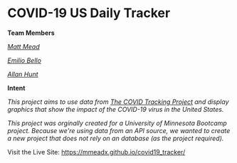 # COVID-19 US Daily Tracker

**Team Members**

[_Matt Mead_](https://www.linkedin.com/in/mattmeadmpls/)

[_Emilio Bello_](https://www.linkedin.com/in/emilio-bello-09938760/)

[_Allan Hunt_](https://www.linkedin.com/in/allanrhunt/)

**Intent**

_This project aims to use data from [The COVID Tracking Project](https://covidtracking.com/data/api) and display graphics that show the impact of the COVID-19 virus in the United States._

_This project was orginally created for a University of Minnesota Bootcamp project. Because we're using data from an API source, we wanted to create a new project that does not rely on an database (as the project required)._


Visit the Live Site: https://mmeadx.github.io/covid19_tracker/
